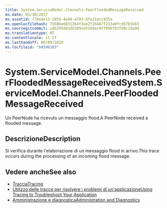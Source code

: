 ```yaml
---
title: System.ServiceModel.Channels.PeerFloodedMessageReceived
ms.date: 03/30/2017
ms.assetid: 778e4e15-2855-4a94-a703-8fa31acc935a
ms.openlocfilehash: 75b86e6031264f3ae2f2b467f233a0fcd5765b83
ms.sourcegitcommit: cdb295dd1db589ce5169ac9ff096f01fd0c2da9d
ms.translationtype: MT
ms.contentlocale: it-IT
ms.lasthandoff: 06/09/2020
ms.locfileid: "84596103"
---
```

# <a name="systemservicemodelchannelspeerfloodedmessagereceived"></a><span data-ttu-id="b0e28-102">System.ServiceModel.Channels.PeerFloodedMessageReceived</span><span class="sxs-lookup"><span data-stu-id="b0e28-102">System.ServiceModel.Channels.PeerFloodedMessageReceived</span></span>
<span data-ttu-id="b0e28-103">Un PeerNode ha ricevuto un messaggio flood.</span><span class="sxs-lookup"><span data-stu-id="b0e28-103">A PeerNode received a flooded message.</span></span>  
  
## <a name="description"></a><span data-ttu-id="b0e28-104">Descrizione</span><span class="sxs-lookup"><span data-stu-id="b0e28-104">Description</span></span>  
 <span data-ttu-id="b0e28-105">Si verifica durante l'elaborazione di un messaggio flood in arrivo.</span><span class="sxs-lookup"><span data-stu-id="b0e28-105">This trace occurs during the processing of an incoming flood message.</span></span>  
  
## <a name="see-also"></a><span data-ttu-id="b0e28-106">Vedere anche</span><span class="sxs-lookup"><span data-stu-id="b0e28-106">See also</span></span>

- [<span data-ttu-id="b0e28-107">Traccia</span><span class="sxs-lookup"><span data-stu-id="b0e28-107">Tracing</span></span>](index.md)
- [<span data-ttu-id="b0e28-108">Utilizzo delle tracce per risolvere i problemi di un'applicazione</span><span class="sxs-lookup"><span data-stu-id="b0e28-108">Using Tracing to Troubleshoot Your Application</span></span>](using-tracing-to-troubleshoot-your-application.md)
- [<span data-ttu-id="b0e28-109">Amministrazione e diagnostica</span><span class="sxs-lookup"><span data-stu-id="b0e28-109">Administration and Diagnostics</span></span>](../index.md)
